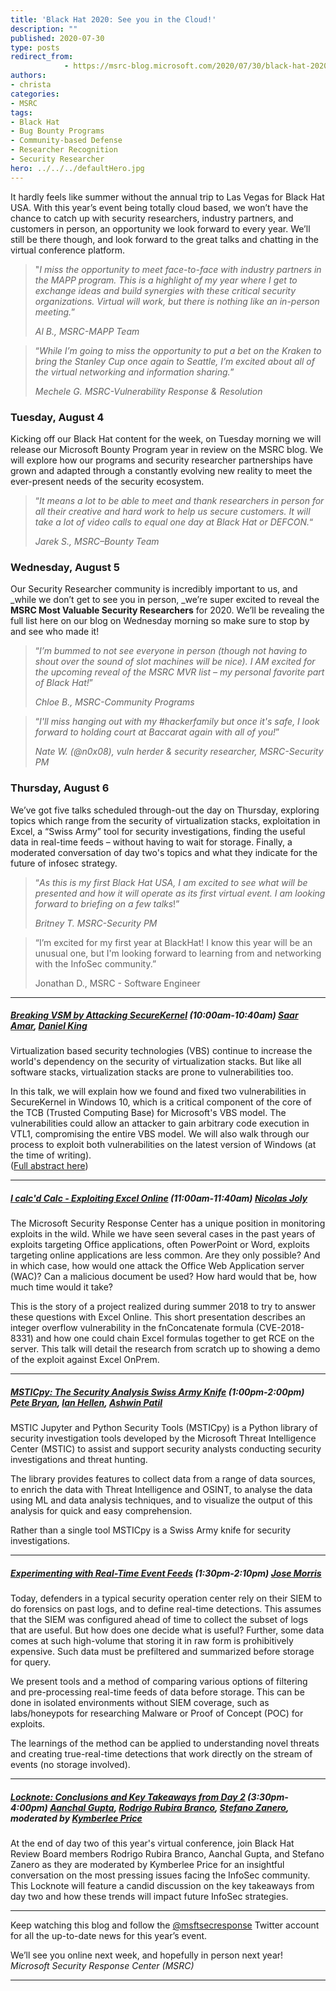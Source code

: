 ```yaml
---
title: 'Black Hat 2020: See you in the Cloud!'
description: ""
published: 2020-07-30
type: posts
redirect_from:
            - https://msrc-blog.microsoft.com/2020/07/30/black-hat-2020-see-you-in-the-cloud/
authors:
- christa
categories:
- MSRC
tags:
- Black Hat
- Bug Bounty Programs
- Community-based Defense
- Researcher Recognition
- Security Researcher
hero: ../../../defaultHero.jpg
---
```

<!-- wp:paragraph {"customFontSize":17} -->

It hardly feels like summer without the annual trip to Las Vegas for Black Hat USA. With this year’s event being totally cloud based, we won’t have the chance to catch up with security researchers, industry partners, and customers in person, an opportunity we look forward to every year. We’ll still be there though, and look forward to the great talks and chatting in the virtual conference platform.

<!-- /wp:paragraph -->

<!-- wp:quote -->

> "_I miss the opportunity to meet face-to-face with industry partners in the MAPP program. This is a highlight of my year where I get to exchange ideas and build synergies with these critical security organizations. Virtual will work, but there is nothing like an in-person meeting._”
>
> _Al B., MSRC-MAPP Team_

<!-- /wp:quote -->

<!-- wp:quote {"align":"left"} -->

> “_While I’m going to miss the opportunity to put a bet on the Kraken to bring the Stanley Cup once again to Seattle, I’m excited about all of the virtual networking and information sharing._”
>
> _Mechele G. MSRC-Vulnerability Response & Resolution_

<!-- /wp:quote -->

<!-- wp:heading {"level":3} -->

### **Tuesday, August 4**

<!-- /wp:heading -->

<!-- wp:paragraph {"customFontSize":17} -->

Kicking off our Black Hat content for the week, on Tuesday morning we will release our Microsoft Bounty Program year in review on the MSRC blog. We will explore how our programs and security researcher partnerships have grown and adapted through a constantly evolving new reality to meet the ever-present needs of the security ecosystem.

<!-- /wp:paragraph -->

<!-- wp:quote {"className":"is-style-default"} -->

> “_It means a lot to be able to meet and thank researchers in person for all their creative and hard work to help us secure customers. It will take a lot of video calls to equal one day at Black Hat or DEFCON._“
>
> _Jarek S., MSRC–Bounty Team_

<!-- /wp:quote -->

<!-- wp:heading {"level":3} -->

### **Wednesday, August 5**

<!-- /wp:heading -->

<!-- wp:paragraph {"customFontSize":17} -->

Our Security Researcher community is incredibly important to us, and \_while we don’t get to see you in person, \_we’re super excited to reveal the **MSRC Most Valuable Security Researchers** for 2020. We’ll be revealing the full list here on our blog on Wednesday morning so make sure to stop by and see who made it!

<!-- /wp:paragraph -->

<!-- wp:quote -->

> “_I’m bummed to not see everyone in person (though not having to shout over the sound of slot machines will be nice). I AM excited for the upcoming reveal of the MSRC MVR list – my personal favorite part of Black Hat!_”
>
> _Chloe B., MSRC-Community Programs_

<!-- /wp:quote -->

<!-- wp:quote {"align":"left"} -->

> “_I'll miss hanging out with my #hackerfamily but once it's safe, I look forward to holding court at Baccarat again with all of you!_”
>
> _Nate W. (@n0x08), vuln herder & security researcher, MSRC-Security PM_

<!-- /wp:quote -->

<!-- wp:heading {"level":3} -->

### **Thursday, August 6**

<!-- /wp:heading -->

<!-- wp:paragraph {"customFontSize":17} -->

We’ve got five talks scheduled through-out the day on Thursday, exploring topics which range from the security of virtualization stacks, exploitation in Excel, a “Swiss Army” tool for security investigations, finding the useful data in real-time feeds – without having to wait for storage. Finally, a moderated conversation of day two's topics and what they indicate for the future of infosec strategy.

<!-- /wp:paragraph -->

<!-- wp:quote -->

> “_As this is my first Black Hat USA, I am excited to see what will be presented and how it will operate as its first virtual event. I am looking forward to briefing on a few talks_!”
>
> _Britney T. MSRC-Security PM_

<!-- /wp:quote -->

<!-- wp:quote -->

> “I’m excited for my first year at BlackHat! I know this year will be an unusual one, but I'm looking forward to learning from and networking with the InfoSec community.”
>
> Jonathan D., MSRC - Software Engineer

<!-- /wp:quote -->

<!-- wp:separator -->

---

<!-- /wp:separator -->

<!-- wp:heading {"level":5} -->

##### [Breaking VSM by Attacking SecureKernel](https://www.blackhat.com/us-20/briefings/schedule/#breaking-vsm-by-attacking-securekernel-20382) (10:00am-10:40am) [Saar Amar](https://www.blackhat.com/us-20/briefings/schedule/speakers.html#saar-amar-41066), [Daniel King](https://www.blackhat.com/us-20/briefings/schedule/speakers.html#daniel-king-39533)

<!-- /wp:heading -->

<!-- wp:paragraph {"fontSize":"small"} -->

Virtualization based security technologies (VBS) continue to increase the world's dependency on the security of virtualization stacks. But like all software stacks, virtualization stacks are prone to vulnerabilities too.

In this talk, we will explain how we found and fixed two vulnerabilities in SecureKernel in Windows 10, which is a critical component of the core of the TCB (Trusted Computing Base) for Microsoft's VBS model. The vulnerabilities could allow an attacker to gain arbitrary code execution in VTL1, compromising the entire VBS model. We will also walk through our process to exploit both vulnerabilities on the latest version of Windows (at the time of writing).  
([Full abstract here](https://www.blackhat.com/us-20/briefings/schedule/#breaking-vsm-by-attacking-securekernel-20382))

<!-- /wp:paragraph -->

<!-- wp:separator -->

---

<!-- /wp:separator -->

<!-- wp:group -->

<!-- wp:heading {"level":5} -->

##### [I calc'd Calc - Exploiting Excel Online](https://www.blackhat.com/us-20/briefings/schedule/#i-calcd-calc---exploiting-excel-online-20379) (11:00am-11:40am) [Nicolas Joly](https://www.blackhat.com/us-20/briefings/schedule/speakers.html#nicolas-joly-37640)

<!-- /wp:heading -->

<!-- /wp:group -->

<!-- wp:paragraph {"fontSize":"small"} -->

The Microsoft Security Response Center has a unique position in monitoring exploits in the wild. While we have seen several cases in the past years of exploits targeting Office applications, often PowerPoint or Word, exploits targeting online applications are less common. Are they only possible? And in which case, how would one attack the Office Web Application server (WAC)? Can a malicious document be used? How hard would that be, how much time would it take?

This is the story of a project realized during summer 2018 to try to answer these questions with Excel Online. This short presentation describes an integer overflow vulnerability in the fnConcatenate formula (CVE-2018-8331) and how one could chain Excel formulas together to get RCE on the server. This talk will detail the research from scratch up to showing a demo of the exploit against Excel OnPrem.

<!-- /wp:paragraph -->

<!-- wp:separator -->

---

<!-- /wp:separator -->

<!-- wp:heading {"level":5} -->

##### [MSTICpy: The Security Analysis Swiss Army Knife](https://www.blackhat.com/us-20/arsenal/schedule/#msticpy-the-security-analysis-swiss-army-knife-19872) (1:00pm-2:00pm) [Pete Bryan](https://www.blackhat.com/us-20/arsenal/schedule/presenters.html#pete-bryan-40199), [Ian Hellen](https://www.blackhat.com/us-20/arsenal/schedule/presenters.html#ian-hellen-40910), [Ashwin Patil](https://www.blackhat.com/us-20/arsenal/schedule/presenters.html#ashwin-patil-36926)

<!-- /wp:heading -->

<!-- wp:paragraph {"fontSize":"small"} -->

MSTIC Jupyter and Python Security Tools (MSTICpy) is a Python library of security investigation tools developed by the Microsoft Threat Intelligence Center (MSTIC) to assist and support security analysts conducting security investigations and threat hunting.

The library provides features to collect data from a range of data sources, to enrich the data with Threat Intelligence and OSINT, to analyse the data using ML and data analysis techniques, and to visualize the output of this analysis for quick and easy comprehension.

Rather than a single tool MSTICpy is a Swiss Army knife for security investigations.

<!-- /wp:paragraph -->

<!-- wp:separator -->

---

<!-- /wp:separator -->

<!-- wp:group -->

<!-- wp:heading {"level":5} -->

##### [Experimenting with Real-Time Event Feeds](https://www.blackhat.com/us-20/briefings/schedule/#experimenting-with-real-time-event-feeds-20409) (1:30pm-2:10pm) [Jose Morris](https://www.blackhat.com/us-20/briefings/schedule/speakers.html#jose-morris-41079)

<!-- /wp:heading -->

<!-- wp:group -->

<!-- wp:paragraph {"fontSize":"small"} -->

Today, defenders in a typical security operation center rely on their SIEM to do forensics on past logs, and to define real-time detections. This assumes that the SIEM was configured ahead of time to collect the subset of logs that are useful. But how does one decide what is useful? Further, some data comes at such high-volume that storing it in raw form is prohibitively expensive. Such data must be prefiltered and summarized before storage for query.

<!-- /wp:paragraph -->

<!-- wp:paragraph {"fontSize":"small"} -->

We present tools and a method of comparing various options of filtering and pre-processing real-time feeds of data before storage. This can be done in isolated environments without SIEM coverage, such as labs/honeypots for researching Malware or Proof of Concept (POC) for exploits.

<!-- /wp:paragraph -->

<!-- wp:paragraph {"fontSize":"small"} -->

The learnings of the method can be applied to understanding novel threats and creating true-real-time detections that work directly on the stream of events (no storage involved).

<!-- /wp:paragraph -->

<!-- /wp:group -->

<!-- /wp:group -->

<!-- wp:separator -->

---

<!-- /wp:separator -->

<!-- wp:heading {"level":5} -->

##### [Locknote: Conclusions and Key Takeaways from Day 2](https://www.blackhat.com/us-20/briefings/schedule/#locknote-conclusions-and-key-takeaways-from-day--21323) (3:30pm-4:00pm) [Aanchal Gupta](https://www.blackhat.com/us-20/briefings/schedule/speakers.html#aanchal-gupta-34084), [Rodrigo Rubira Branco](https://www.blackhat.com/us-20/briefings/schedule/speakers.html#rodrigo-rubira-branco--34120), [Stefano Zanero](https://www.blackhat.com/us-20/briefings/schedule/speakers.html#stefano-zanero-34820), moderated by [Kymberlee Price](https://www.blackhat.com/us-20/briefings/schedule/speakers.html#kymberlee-price-32646)

<!-- /wp:heading -->

<!-- wp:paragraph {"fontSize":"small"} -->

At the end of day two of this year's virtual conference, join Black Hat Review Board members Rodrigo Rubira Branco, Aanchal Gupta, and Stefano Zanero as they are moderated by Kymberlee Price for an insightful conversation on the most pressing issues facing the InfoSec community. This Locknote will feature a candid discussion on the key takeaways from day two and how these trends will impact future InfoSec strategies.

<!-- /wp:paragraph -->

<!-- wp:separator -->

---

<!-- /wp:separator -->

<!-- wp:paragraph {"customFontSize":17} -->

Keep watching this blog and follow the [@msftsecresponse](https://twitter.com/msftsecresponse) Twitter account for all the up-to-date news for this year’s event.

We’ll see you online next week, and hopefully in person next year!  
_Microsoft Security Response Center (MSRC)_

<!-- /wp:paragraph -->

<!-- wp:separator -->

---

<!-- /wp:separator -->

<!-- wp:paragraph -->

<!-- /wp:paragraph -->
